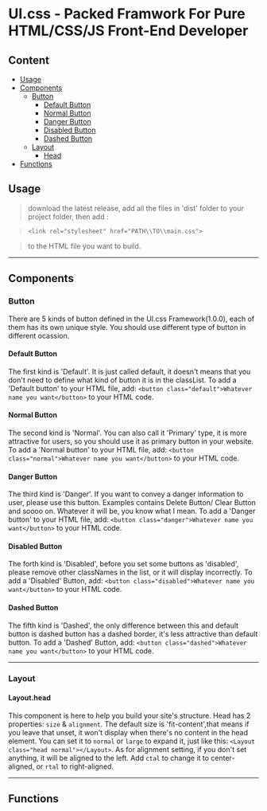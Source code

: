 # UI.css - Packed Framwork For Pure HTML/CSS/JS Front-End Developer

## Content

- [Usage](#usage)
- [Components](#components)
    - [Button](#button)
        - [Default Button](#default-button)
        - [Normal Button](#normal-button)
        - [Danger Button](#danger-button)
        - [Disabled Button](#disabled-button)
        - [Dashed Button](#dashed-button)
    - [Layout](#layout)
        - [Head](#layouthead)
- [Functions](#functions)

## Usage
> download the latest release, add all the files in 'dist' folder to your project folder, then add : 

> `<link rel="stylesheet" href="PATH\\TO\\main.css">`

> to the HTML file you want to build.

---

## Components

### **Button**
There are 5 kinds of button defined in the UI.css Framework(1.0.0),
 each of them has its own unique style. You should use different type of button in different ocassion.

#### Default Button

The first kind is 'Default'. It is just called default, it doesn't means that you don't need to define what kind of button it is in the classList. To add a 'Default button' to your HTML file, add:
`<button class="default">Whatever name you want</button>`
to your HTML code.

#### Normal Button

The second kind is 'Normal'. You can also call it 'Primary' type, it is more attractive for users, so you should use it as primary button in your website. To add a 'Normal button' to your HTML file, add: `<button class="normal">Whatever name you want</button>`
to your HTML code.

#### Danger Button

The third kind is 'Danger'. If you want to convey a danger information to user, please use this button. Examples contains Delete Button/ Clear Button and soooo on. Whatever it will be, you know what I mean. To add a 'Danger button' to your HTML file, add: `<button class="danger">Whatever name you want</button>`
to your HTML code.

#### Disabled Button

The forth kind is 'Disabled', before you set some buttons as 'disabled', please remove other classNames in the list, or it will display incorrectly.
To add a 'Disabled' Button, add: `<button class="disabled">Whatever name you want</button>` to your HTML code.

#### Dashed Button

The fifth kind is 'Dashed', the only difference between this and default button is dashed button has a dashed border, it's less attractive than default button. To add a 'Dashed' Button, add: `<button class="dashed">Whatever name you want</button>` to your HTML code.

---

### **Layout**

#### Layout.head

This component is here to help you build your site's structure. Head has 2 properties: `size` & `alignment`. The default size is 'fit-content',that means if you leave that unset, it won't display when there's no content in the head element. You can set it to `normal` or `large` to expand it, just like this: `<Layout class="head normal"></Layout>`. As for alignment setting, if you don't set anything, it will be aligned to the left. Add `ctal` to change it to center-aligned, or `rtal` to right-aligned.

---
## Functions
